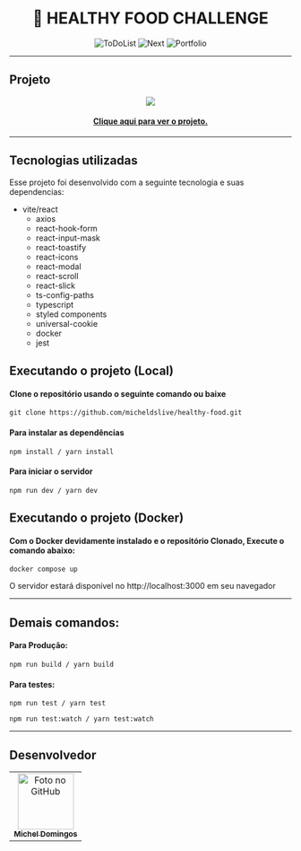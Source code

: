 <h1 align="center">
  📰 HEALTHY FOOD CHALLENGE
</h1>

<p align="center">
  <img alt="ToDoList" src="https://img.shields.io/static/v1?label=todo&message=list&color=success&labelColor=grey">
  
  <img alt="Next" src="https://img.shields.io/static/v1?label=stack&message=nextjs&color=success&labelColor=grey">
  
  <img alt="Portfolio" src="https://img.shields.io/static/v1?label=portfolio&message=MICODE&color=success&labelColor=grey">
</p>

---

## Projeto

<p align="center">
  <img src="https://github.com/micheldslive/todo-list-challenge/blob/main/demo/demo.gif">
</p>

<h4 align="center"><a href="https://healthy-food-micode.vercel.app/">Clique aqui para ver o projeto.</a></h4>


---

## Tecnologias utilizadas
Esse projeto foi desenvolvido com a seguinte tecnologia e suas dependencias:

- vite/react
    - axios
    - react-hook-form
    - react-input-mask
    - react-toastify
    - react-icons
    - react-modal
    - react-scroll
    - react-slick
    - ts-config-paths
    - typescript
    - styled components
    - universal-cookie
    - docker
    - jest


## Executando o projeto (Local)

#### Clone o repositório usando o seguinte comando ou baixe

```
git clone https://github.com/micheldslive/healthy-food.git
```

#### Para instalar as dependências

```
npm install / yarn install
```

#### Para iniciar o servidor

```
npm run dev / yarn dev
```


## Executando o projeto (Docker)

#### Com o Docker devidamente instalado e o repositório Clonado, Execute o comando abaixo:

```
docker compose up
```

O servidor estará disponível no http://localhost:3000 em seu navegador

---


## Demais comandos:

#### Para Produção:

```
npm run build / yarn build
```

#### Para testes:

```
npm run test / yarn test

```
```
npm run test:watch / yarn test:watch

```

---


## Desenvolvedor<br>
<table>
  <tr>
    <td align="center">
      <a href="https://github.com/micheldslive">
        <img src="https://avatars.githubusercontent.com/u/55795597?v=4" width="100" alt="Foto no GitHub"/><br>
        <sub>
          <b>Michel Domingos</b>
        </sub>
      </a>
    </td>
  </tr>
</table>